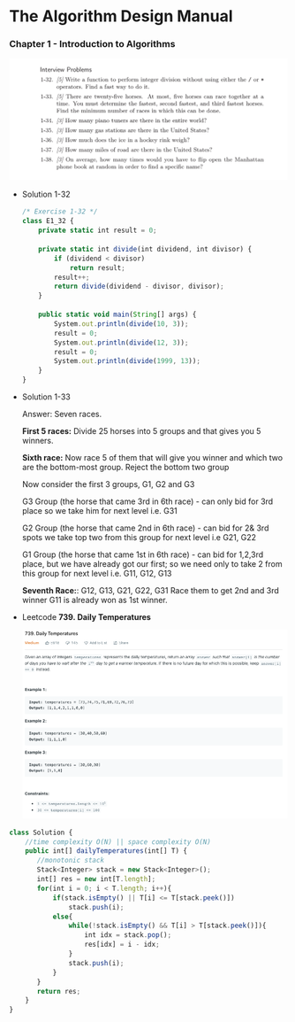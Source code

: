 # The Algorithm Design Manual

### Chapter 1 - Introduction to Algorithms

![Untitled](The%20Algorithm%20Design%20Manual%205903c47b617d424db98495d092cbd95f/Untitled.png)

- Solution 1-32
    
    ```jsx
    /* Exercise 1-32 */
    class E1_32 {
    	private static int result = 0;
    
    	private static int divide(int dividend, int divisor) {
    		if (dividend < divisor)
    			return result;
    		result++;
    		return divide(dividend - divisor, divisor);
    	}
    
    	public static void main(String[] args) {
    		System.out.println(divide(10, 3));
    		result = 0;
    		System.out.println(divide(12, 3));
    		result = 0;
    		System.out.println(divide(1999, 13));
    	}
    }
    ```
    
- Solution 1-33
    
    Answer: Seven races.
    
    **First 5 races:** Divide 25 horses into 5 groups and that gives you 5 winners.
    
    **Sixth race:** Now race 5 of them that will give you winner and which two are the bottom-most group. Reject the bottom two group
    
    Now consider the first 3 groups, G1, G2 and G3
    
    G3 Group (the horse that came 3rd in 6th race) - can only bid for 3rd place so we take him for next level i.e. G31
    
    G2 Group (the horse that came 2nd in 6th race) - can bid for 2& 3rd spots we take top two from this group for next level i.e G21, G22
    
    G1 Group (the horse that came 1st in 6th race) - can bid for 1,2,3rd place, but we have already got our first; so we need only to take 2 from this group for next level i.e. G11, G12, G13
    
    **Seventh Race:**: G12, G13, G21, G22, G31 Race them to get 2nd and 3rd winner G11 is already won as 1st winner.
    
- Leetcode **739. Daily Temperatures**
    
    ![Untitled](The%20Algorithm%20Design%20Manual%205903c47b617d424db98495d092cbd95f/Untitled%201.png)
    

```jsx
class Solution {
    //time complexity O(N) || space complexity O(N)
    public int[] dailyTemperatures(int[] T) {
       //monotonic stack
       Stack<Integer> stack = new Stack<Integer>();
       int[] res = new int[T.length];
       for(int i = 0; i < T.length; i++){
           if(stack.isEmpty() || T[i] <= T[stack.peek()])
               stack.push(i);
           else{
               while(!stack.isEmpty() && T[i] > T[stack.peek()]){
                   int idx = stack.pop();
                   res[idx] = i - idx;
               } 
               stack.push(i);
           }
       }
       return res;
    }
}
```